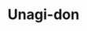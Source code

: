 ---
image_path: /images//photography/J-05.jpg
title: Unagi-don
caption: Freshly grilled unagi on a bowl of seasoned rice from a restaurant in Gion,Kyoto
order: 9
---